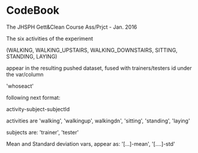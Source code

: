 # CodeBook
The JHSPH Gett&amp;Clean Course Ass/Prjct - Jan. 2016

 The six activities of the experiment
 
 (WALKING, WALKING_UPSTAIRS, WALKING_DOWNSTAIRS, SITTING, STANDING, LAYING)
 
 appear in the resulting pushed dataset, fused with trainers/testers id under the var/column
 
 'whoseact'
 
 following next format:
 
 activity-subject-subjectId

 activities are 'walking', 'walkingup', walkingdn', 'sitting', 'standing', 'laying'

 subjects are: 'trainer', 'tester'
 
 Mean and Standard deviation vars, appear as: '[...]-mean', '[....]-std'
 
 
